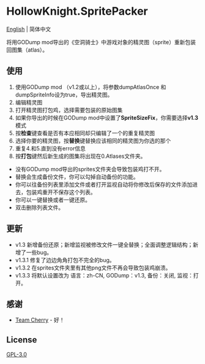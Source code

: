 # HollowKnight.SpritePacker
[English](./README.md) | 简体中文

将用GODump mod导出的《空洞骑士》中游戏对象的精灵图（sprite）重新包装回图集（atlas）。

## 使用
1. 使用GODump mod （v1.2或以上），将参数dumpAtlasOnce 和 dumpSpriteInfo设为true，导出精灵图。
2. 编辑精灵图
3. 打开精灵图打包鸡，选择需要包装的原始图集
4. 如果你导出的时候在GODump mod中设置了**SpriteSizeFix**，你需要选择**v1.3**模式
5. 按**检查**键查看是否有本应相同却只编辑了一个的重复精灵图
6. 选择你要的精灵图，按**替换**键替换应该相同的精灵图为你选的那个
7. 重复4.和5.直到没有error信息
8. 按**打包**键然后新生成的图集将出现在0.Atlases文件夹。

* 没有GODump mod导出的sprites文件夹会导致包装鸡打不开。
* 替换会生成备份文件，你可以勾掉自动备份的功能。
* 你可以往备份列表里添加文件或者打开监视自动将你修改后保存的文件添加进去，包装鸡重开不保存这个列表。
* 你可以一键替换或者一键还原。
* 双击删除列表文件。

## 更新
* v1.3 新增备份还原；新增监视被修改文件一键全替换；全面调整逻辑结构；新增了一些bug。
* v1.3.1 修复了边边角角打包不完全的bug。
* v1.3.2 在sprites文件夹里有其他png文件不再会导致包装鸡崩溃。
* v1.3.3 将默认设置改为 语言：zh-CN, GODump：v1.3, 备份：关闭, 监视：打开。
 

## 感谢
* [Team Cherry](https://teamcherry.com.au/) - 好！

## License
[GPL-3.0](https://choosealicense.com/licenses/gpl-3.0/)
